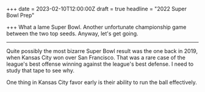 +++
date = 2023-02-10T12:00:00Z
draft = true
headline = "2022 Super Bowl Prep"

+++
What a lame Super Bowl. Another unfortunate championship game between the two top seeds. Anyway, let's get going.

***

Quite possibly the most bizarre Super Bowl result was the one back in 2019, when Kansas City won over San Francisco. That was a rare case of the league's best offense winning against the league's best defense. I need to study that tape to see why.

One thing in Kansas City favor early is their ability to run the ball effectively.